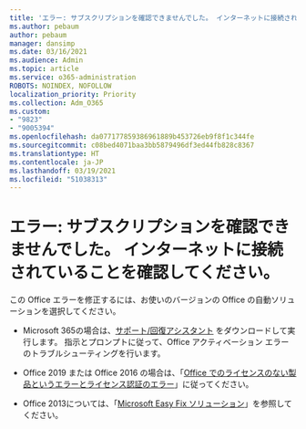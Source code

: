 ```yaml
---
title: 'エラー: サブスクリプションを確認できませんでした。 インターネットに接続されていることを確認してください。'
ms.author: pebaum
author: pebaum
manager: dansimp
ms.date: 03/16/2021
ms.audience: Admin
ms.topic: article
ms.service: o365-administration
ROBOTS: NOINDEX, NOFOLLOW
localization_priority: Priority
ms.collection: Adm_O365
ms.custom:
- "9823"
- "9005394"
ms.openlocfilehash: da077177859386961889b453726eb9f8f1c344fe
ms.sourcegitcommit: c08bed4071baa3bb5879496df3ed44fb828c8367
ms.translationtype: HT
ms.contentlocale: ja-JP
ms.lasthandoff: 03/19/2021
ms.locfileid: "51038313"
---
```

# <a name="error-we-couldnt-verify-your-subscription-please-make-sure-that-youre-connected-to-the-internet"></a>エラー: サブスクリプションを確認できませんでした。 インターネットに接続されていることを確認してください。

この Office エラーを修正するには、お使いのバージョンの Office の自動ソリューションを選択してください。

- Microsoft 365の場合は、[サポート/回復アシスタント](https://aka.ms/SaRA-OfficeActivation-Chat) をダウンロードして実行します。 指示とプロンプトに従って、Office アクティベーション エラーのトラブルシューティングを行います。

- Office 2019 または Office 2016 の場合は、「[Office でのライセンスのない製品というエラーとライセンス認証のエラー](https://support.microsoft.com/office/0d23d3c0-c19c-4b2f-9845-5344fedc4380#bkmk_fixyourself)」に従ってください。

- Office 2013については、「[Microsoft Easy Fix ソリューション](https://support.microsoft.com/topic/microsoft-easy-fix-solutions-have-been-discontinued-b0f4b5f9-3b5a-bd9e-d75d-d45e2f12e16c)」を参照してください。